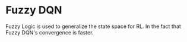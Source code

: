 # Fuzzy DQN
Fuzzy Logic is used to generalize the state space for RL.
In the fact that Fuzzy DQN's convergence is faster.
